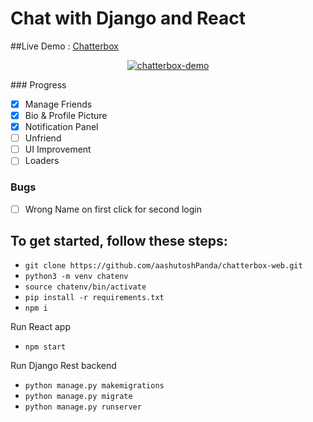 
# Chat with Django and React

##Live Demo : [Chatterbox](https://chatterbox-web.herokuapp.com "chatter-box")

<p align="center">
  <a href="https://chatterbox-web.herokuapp.com "><img src="https://i.ibb.co/9wjknt6/chatterbox-demo.jpg" alt="chatterbox-demo" border="0"></a>
</p>
### Progress

- [x] Manage Friends
- [x] Bio & Profile Picture
- [x] Notification Panel
- [ ] Unfriend
- [ ] UI Improvement
- [ ] Loaders

### Bugs

- [ ] Wrong Name on first click for second login

## To get started, follow these steps:

- `git clone https://github.com/aashutoshPanda/chatterbox-web.git`
- `python3 -m venv chatenv`
- `source chatenv/bin/activate`
- `pip install -r requirements.txt`
- `npm i`

Run React app

- `npm start`

Run Django Rest backend

- `python manage.py makemigrations`
- `python manage.py migrate`
- `python manage.py runserver`
